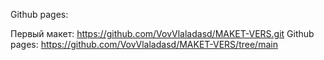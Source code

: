 Github pages: 

Первый макет: https://github.com/VovVlaladasd/MAKET-VERS.git
Github pages: https://github.com/VovVlaladasd/MAKET-VERS/tree/main
